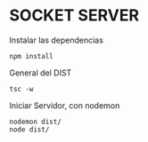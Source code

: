 # SOCKET SERVER

Instalar las dependencias
````
npm install
````
General del DIST
````
tsc -w
````
Iniciar Servidor, con nodemon
````
nodemon dist/
node dist/
````